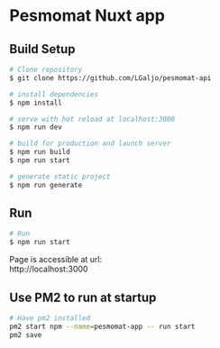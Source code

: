 # Pesmomat Nuxt app

## Build Setup

```bash
# Clone repository
$ git clone https://github.com/LGaljo/pesmomat-api
```

```bash
# install dependencies
$ npm install

# serve with hot reload at localhost:3000
$ npm run dev

# build for production and launch server
$ npm run build
$ npm run start

# generate static project
$ npm run generate
```

## Run
```bash
# Run 
$ npm run start
```
Page is accessible at url:  
http://localhost:3000

## Use PM2 to run at startup
```bash
# Have pm2 installed
pm2 start npm --name=pesmomat-app -- run start
pm2 save
```
